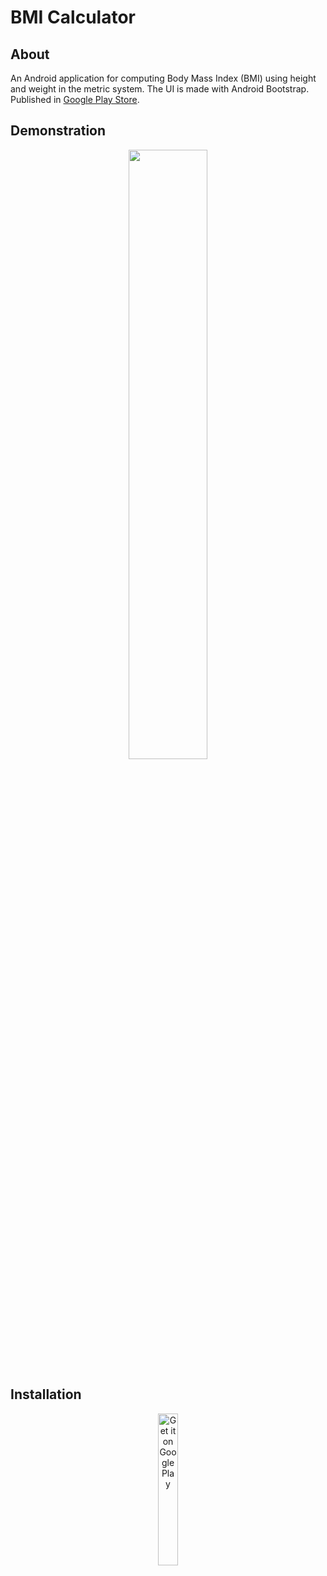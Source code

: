 # BMI Calculator

## About
An Android application for computing Body Mass Index (BMI) using height and weight in the metric system. The UI is made with Android Bootstrap. Published in <a href="https://play.google.com/store/apps/details?id=com.ludba.bmicalculator">Google Play Store</a>.

## Demonstration
<p align="center">
<img width=50% src="https://i.imgur.com/tRcPzRo.png">
</p>

## Installation

<p align="center">
<a href='https://play.google.com/store/apps/details?id=com.ludba.bmicalculator&pcampaignid=pcampaignidMKT-Other-global-all-co-prtnr-py-PartBadge-Mar2515-1'><img width=25% alt='Get it on Google Play' src='https://play.google.com/intl/en_us/badges/static/images/badges/en_badge_web_generic.png'/></a>
</p>
